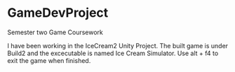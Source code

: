 # GameDevProject
Semester two Game Coursework

I have been working in the IceCream2 Unity Project.
The built game is under Build2 and the excecutable is named Ice Cream Simulator.
Use alt + f4 to exit the game when finished.
